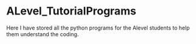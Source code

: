 # ALevel_TutorialPrograms
Here I have stored all the python programs for the Alevel students to help them understand the coding. 
